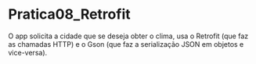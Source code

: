 # Pratica08_Retrofit
O app solicita a cidade que se deseja obter o clima, usa o Retrofit (que faz as chamadas HTTP) e o Gson (que 
faz a serialização JSON em objetos e vice-versa).

